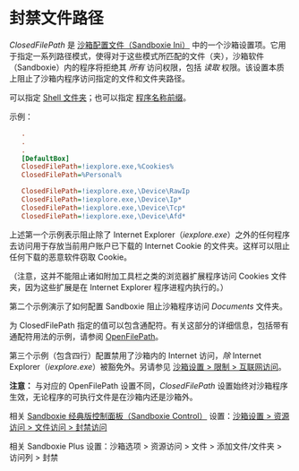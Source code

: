 # 封禁文件路径

_ClosedFilePath_ 是 [沙箱配置文件（Sandboxie Ini）](SandboxieIni.md) 中的一个沙箱设置项。它用于指定一系列路径模式，使得对于这些模式所匹配的文件（夹），沙箱软件（Sandboxie）内的程序将拒绝其 _所有_ 访问权限，包括 _读取_ 权限。该设置本质上阻止了沙箱内程序访问指定的文件和文件夹路径。

可以指定 [Shell 文件夹](ShellFolders.md)；也可以指定 [程序名称前缀](ProgramNamePrefix.md)。

示例：

```ini
   .
   .
   .
   [DefaultBox]
   ClosedFilePath=!iexplore.exe,%Cookies%
   ClosedFilePath=%Personal%
```

```ini
   ClosedFilePath=!iexplore.exe,\Device\RawIp
   ClosedFilePath=!iexplore.exe,\Device\Ip*
   ClosedFilePath=!iexplore.exe,\Device\Tcp*
   ClosedFilePath=!iexplore.exe,\Device\Afd*
```

上述第一个示例表示阻止除了 Internet Explorer（_iexplore.exe_）之外的任何程序去访问用于存放当前用户账户已下载的 Internet Cookie 的文件夹。这样可以阻止任何下载的恶意软件窃取 Cookie。

（注意，这并不能阻止诸如附加工具栏之类的浏览器扩展程序访问 Cookies 文件夹，因为这些扩展是在 Internet Explorer 程序进程内执行的。）

第二个示例演示了如何配置 Sandboxie 阻止沙箱程序访问 _Documents_ 文件夹。

为 ClosedFilePath 指定的值可以包含通配符。有关这部分的详细信息，包括带有通配符用法的示例，请参阅 [OpenFilePath](OpenFilePath.md)。

第三个示例（包含四行）配置禁用了沙箱内的 Internet 访问，_除_ Internet Explorer（_iexplore.exe_）被豁免外。另请参见 [沙箱设置 > 限制 > 互联网访问](RestrictionsSettings.md#internet-access)。

**注意：** 与对应的 OpenFilePath 设置不同，_ClosedFilePath_ 设置始终对沙箱程序生效，无论程序的可执行文件是在沙箱内还是沙箱外。

相关 [Sandboxie 经典版控制面板（Sandboxie Control）](SandboxieControl.md) 设置：[沙箱设置 > 资源访问 > 文件访问 > 封禁访问](ResourceAccessSettings.md#file-access--blocked-access)

相关 Sandboxie Plus 设置：沙箱选项 > 资源访问 > 文件 > 添加文件/文件夹 > 访问列 > 封禁
